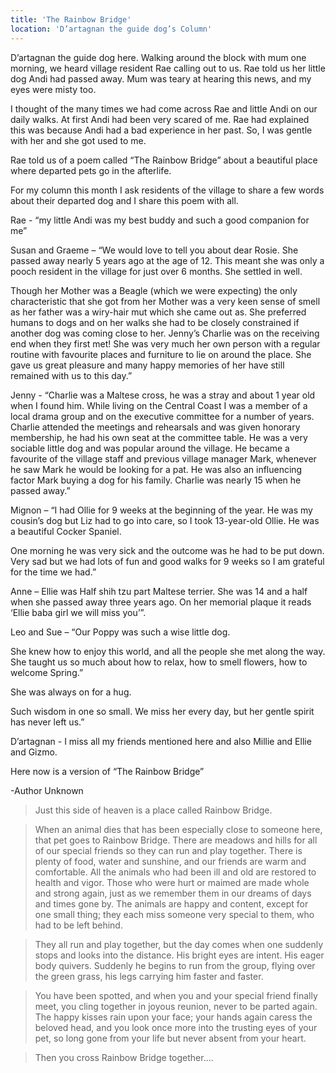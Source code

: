 ```yaml
---
title: 'The Rainbow Bridge'
location: 'D’artagnan the guide dog’s Column'
---
```

D’artagnan the guide dog here. Walking around the block with mum one morning, we heard village resident Rae calling out to us. Rae told us her little dog Andi had passed away. Mum was teary at hearing this news, and my eyes were misty too.

I thought of the many times we had come across Rae and little Andi on our daily walks. At first Andi had been very scared of me. Rae had explained this was because Andi had a bad experience in her past. So, I was gentle with her and she got used to me.

Rae told us of a poem called “The Rainbow Bridge” about a beautiful place where departed pets go in the afterlife.

For my column this month I ask residents of the village to share a few words about their departed dog and I share this poem with all.

Rae - “my little Andi was my best buddy and such a good companion for me”

Susan and Graeme – “We would love to tell you about dear Rosie. She passed away nearly 5 years ago at the age of 12. This meant she was only a pooch resident in the village for just over 6 months. She settled in well.

Though her Mother was a Beagle (which we were expecting) the only characteristic that she got from her Mother was a very keen sense of smell as her father was a wiry-hair mut which she came out as. She preferred humans to dogs and on her walks she had to be closely constrained if another dog was coming close to her. Jenny’s Charlie was on the receiving end when they first met! She was very much her own person with a regular routine with favourite places and furniture to lie on around the place. She gave us great pleasure and many happy memories of her have still remained with us to this day.”

Jenny - “Charlie was a Maltese cross, he was a stray and about 1 year old when I found him. While living on the Central Coast I was a member of a local drama group and on the executive committee for a number of years. Charlie attended the meetings and rehearsals and was given honorary membership, he had his own seat at the committee table. He was a very sociable little dog and was popular around the village. He became a favourite of the village staff and previous village manager Mark, whenever he saw Mark he would be looking for a pat. He was also an influencing factor Mark buying a dog for his family. Charlie was nearly 15 when he passed away.”

Mignon – “I had Ollie for 9 weeks at the beginning of the year. He was my cousin’s dog but Liz had to go into care, so I took 13-year-old Ollie. He was a beautiful Cocker Spaniel.

One morning he was very sick and the outcome was he had to be put down. Very sad but we had lots of fun and good walks for 9 weeks so I am grateful for the time we had.”

Anne – Ellie was Half shih tzu part Maltese terrier. She was 14 and a half when she passed away three years ago. On her memorial plaque it reads ‘Ellie baba girl we will miss you’”.

Leo and Sue – “Our Poppy was such a wise little dog.

She knew how to enjoy this world, and all the people she met along the way. She taught us so much about how to relax, how to smell flowers, how to welcome Spring.”

She was always on for a hug.

Such wisdom in one so small. We miss her every day, but her gentle spirit has never left us.”

D’artagnan - I miss all my friends mentioned here and also Millie and Ellie and Gizmo.

Here now is a version of “The Rainbow Bridge”

-Author Unknown

> Just this side of heaven is a place called Rainbow Bridge.

> When an animal dies that has been especially close to someone here, that pet goes to Rainbow Bridge. There are meadows and hills for all of our special friends so they can run and play together. There is plenty of food, water and sunshine, and our friends are warm and comfortable.
All the animals who had been ill and old are restored to health and vigor. Those who were hurt or maimed are made whole and strong again, just as we remember them in our dreams of days and times gone by. The animals are happy and content, except for one small thing; they each miss someone very special to them, who had to be left behind.

> They all run and play together, but the day comes when one suddenly stops and looks into the distance. His bright eyes are intent. His eager body quivers. Suddenly he begins to run from the group, flying over the green grass, his legs carrying him faster and faster.

> You have been spotted, and when you and your special friend finally meet, you cling together in joyous reunion, never to be parted again. The happy kisses rain upon your face; your hands again caress the beloved head, and you look once more into the trusting eyes of your pet, so long gone from your life but never absent from your heart.

> Then you cross Rainbow Bridge together....